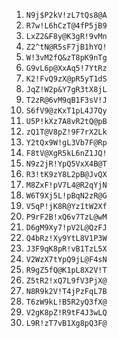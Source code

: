 
1. `N9j$P2kV!zL7tQs8@A`
2. `R7w!L6hCzT@4fP5jB9`
3. `LxZ2&F8y@K3gR!9vMn`
4. `Z2^tN@R5sF7jB1hYQ!`
5. `W!3vM2fQ&zT8pK9nTg`
6. `G9vL6p@XxAq5!7YtRz`
7. `K2!FvQ9zX@pR5yT1dS`
8. `JqZ!W2p&Y7gR3tX8jL`
9. `T2zR@6vM9qB1F3sV!J`
10. `S6fV9@zKxT1pL4J7Qy`
11. `U5P!kXz7A8vR2tQ@pB`
12. `zQ1T@V8pZ!9F7rX2Lk`
13. `Y2tQx9W!gL3Vb7F@Rp`
14. `F8tV@XgR5kL6nZ1JQ!`
15. `N9z2jR!YpQ5VxX4B@T`
16. `R3!tK9zY8L2pB@JvQX`
17. `M8ZxF!pV7L4@R2qYjN`
18. `W6T9Xj5L!pBqN2zR@G`
19. `V5qP!jK8R@Yz1tW2Xf`
20. `P9rF2B!xQ6v7TzL@wM`
21. `D6gM9Xy7!pV2L@QzFJ`
22. `Q4bRz!Xy9YtL8V1P3W`
23. `J3F9qK8pR!vB1TzL5X`
24. `V2WzX7tYpQ9jL@F4sN`
25. `R9gZ5fQ@K1pL8X2V!T`
26. `Z5tR2!xQ7L9fV3PjX@`
27. `N8R9k2V!T4jPzFqL7B`
28. `T6zW9kL!B5R2yQ3fX@`
29. `V2gK8pZ!R9tF4J3wLQ`
30. `L9R!zT7vB1Xg8pQ3F@`
